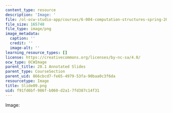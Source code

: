 ```yaml
---
content_type: resource
description: 'Image: '
file: /ol-ocw-studio-app/courses/6-004-computation-structures-spring-2017/f91fd6bf986fb060d2a17fd387c14f31_Slide09.png
file_size: 165748
file_type: image/png
image_metadata:
  caption: ''
  credit: ''
  image-alt: ''
learning_resource_types: []
license: https://creativecommons.org/licenses/by-nc-sa/4.0/
ocw_type: OCWImage
parent_title: 20.1 Annotated Slides
parent_type: CourseSection
parent_uid: 866cbcd7-fe65-4979-53fa-90baa0c3f6da
resourcetype: Image
title: Slide09.png
uid: f91fd6bf-986f-b060-d2a1-7fd387c14f31
---
```

Image: 